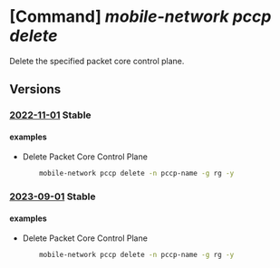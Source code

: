 # [Command] _mobile-network pccp delete_

Delete the specified packet core control plane.

## Versions

### [2022-11-01](/Resources/mgmt-plane/L3N1YnNjcmlwdGlvbnMve30vcmVzb3VyY2Vncm91cHMve30vcHJvdmlkZXJzL21pY3Jvc29mdC5tb2JpbGVuZXR3b3JrL3BhY2tldGNvcmVjb250cm9scGxhbmVzL3t9/2022-11-01.xml) **Stable**

<!-- mgmt-plane /subscriptions/{}/resourcegroups/{}/providers/microsoft.mobilenetwork/packetcorecontrolplanes/{} 2022-11-01 -->

#### examples

- Delete Packet Core Control Plane
    ```bash
        mobile-network pccp delete -n pccp-name -g rg -y
    ```

### [2023-09-01](/Resources/mgmt-plane/L3N1YnNjcmlwdGlvbnMve30vcmVzb3VyY2Vncm91cHMve30vcHJvdmlkZXJzL21pY3Jvc29mdC5tb2JpbGVuZXR3b3JrL3BhY2tldGNvcmVjb250cm9scGxhbmVzL3t9/2023-09-01.xml) **Stable**

<!-- mgmt-plane /subscriptions/{}/resourcegroups/{}/providers/microsoft.mobilenetwork/packetcorecontrolplanes/{} 2023-09-01 -->

#### examples

- Delete Packet Core Control Plane
    ```bash
        mobile-network pccp delete -n pccp-name -g rg -y
    ```
